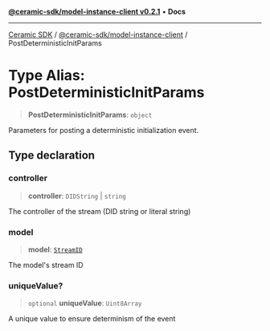 [**@ceramic-sdk/model-instance-client v0.2.1**](../README.md) • **Docs**

***

[Ceramic SDK](../../../README.md) / [@ceramic-sdk/model-instance-client](../README.md) / PostDeterministicInitParams

# Type Alias: PostDeterministicInitParams

> **PostDeterministicInitParams**: `object`

Parameters for posting a deterministic initialization event.

## Type declaration

### controller

> **controller**: `DIDString` \| `string`

The controller of the stream (DID string or literal string)

### model

> **model**: [`StreamID`](../../identifiers/classes/StreamID.md)

The model's stream ID

### uniqueValue?

> `optional` **uniqueValue**: `Uint8Array`

A unique value to ensure determinism of the event
